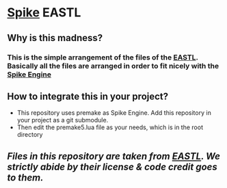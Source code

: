 # [Spike](https://github.com/FahimFuad/Spike) EASTL

## Why is this madness?

### This is the simple arrangement of the files of the [EASTL](https://github.com/electronicarts/EASTL). Basically all the files are arranged in order to fit nicely with the [Spike Engine](https://github.com/FahimFuad/Spike)

## How to integrate this in your project?

- This repository uses premake as Spike Engine. Add this repository in your project as a git submodule.
- Then edit the premake5.lua file as your needs, which is in the root directory

## ***Files in this repository are taken from [EASTL](https://github.com/electronicarts/EASTL). We strictly abide by their license & code credit goes to them.***
